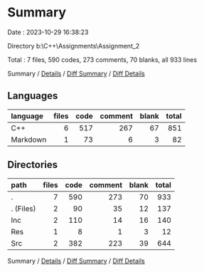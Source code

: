 # Summary

Date : 2023-10-29 16:38:23

Directory b:\\C++\\Assignments\\Assignment_2

Total : 7 files,  590 codes, 273 comments, 70 blanks, all 933 lines

Summary / [Details](details.md) / [Diff Summary](diff.md) / [Diff Details](diff-details.md)

## Languages
| language | files | code | comment | blank | total |
| :--- | ---: | ---: | ---: | ---: | ---: |
| C++ | 6 | 517 | 267 | 67 | 851 |
| Markdown | 1 | 73 | 6 | 3 | 82 |

## Directories
| path | files | code | comment | blank | total |
| :--- | ---: | ---: | ---: | ---: | ---: |
| . | 7 | 590 | 273 | 70 | 933 |
| . (Files) | 2 | 90 | 35 | 12 | 137 |
| Inc | 2 | 110 | 14 | 16 | 140 |
| Res | 1 | 8 | 1 | 3 | 12 |
| Src | 2 | 382 | 223 | 39 | 644 |

Summary / [Details](details.md) / [Diff Summary](diff.md) / [Diff Details](diff-details.md)